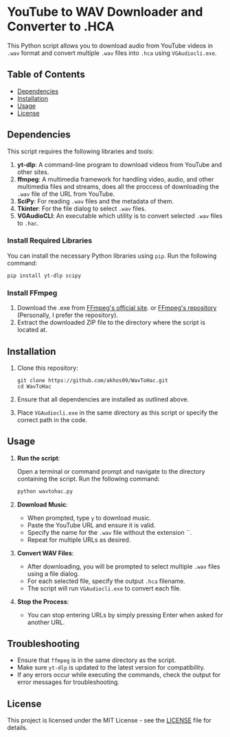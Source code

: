 
# YouTube to WAV Downloader and Converter to .HCA

This Python script allows you to download audio from YouTube videos in `.wav` format and convert multiple `.wav` files into `.hca` using `VGAudiocli.exe`. 

## Table of Contents
- [Dependencies](#dependencies)
- [Installation](#installation)
- [Usage](#usage)
- [License](#license)

## Dependencies

This script requires the following libraries and tools:

1. **yt-dlp**: A command-line program to download videos from YouTube and other sites.
2. **ffmpeg**: A multimedia framework for handling video, audio, and other multimedia files and streams, does all the proccess of downloading the `.wav` file of the URL from YouTube.
3. **SciPy**: For reading `.wav` files and the metadata of them.
4. **Tkinter**: For the file dialog to select `.wav` files.
5. **VGAudioCLI**: An executable which utility is to convert selected `.wav` files to `.hac`.
   
### Install Required Libraries

You can install the necessary Python libraries using `pip`. Run the following command:

```
pip install yt-dlp scipy
```

### Install FFmpeg
1. Download the .exe from [FFmpeg's official site](https://ffmpeg.org/download.html). or [FFmpeg's repository](https://github.com/BtbN/FFmpeg-Builds/releases) (Personally, I prefer the repository). 
2. Extract the downloaded ZIP file to the directory where the script is located at.

## Installation

1. Clone this repository:

   ```
   git clone https://github.com/akhos09/WavToHac.git
   cd WavToHac
   ```

2. Ensure that all dependencies are installed as outlined above.

3. Place `VGAudiocli.exe` in the same directory as this script or specify the correct path in the code.

## Usage

1. **Run the script**:

   Open a terminal or command prompt and navigate to the directory containing the script. Run the following command:

   ```bash
   python wavtohac.py
   ```

2. **Download Music**:

   - When prompted, type `y` to download music.
   - Paste the YouTube URL and ensure it is valid.
   - Specify the name for the `.wav` file without the extension ``.
   - Repeat for multiple URLs as desired.

3. **Convert WAV Files**:

   - After downloading, you will be prompted to select multiple `.wav` files using a file dialog.
   - For each selected file, specify the output `.hca` filename.
   - The script will run `VGAudiocli.exe` to convert each file.

4. **Stop the Process**:

   - You can stop entering URLs by simply pressing Enter when asked for another URL.

## Troubleshooting

- Ensure that `ffmpeg` is in the same directory as the script.
- Make sure `yt-dlp` is updated to the latest version for compatibility.
- If any errors occur while executing the commands, check the output for error messages for troubleshooting.

## License

This project is licensed under the MIT License - see the [LICENSE](LICENSE) file for details.
